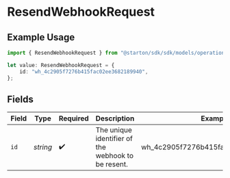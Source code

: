 # ResendWebhookRequest

## Example Usage

```typescript
import { ResendWebhookRequest } from "@starton/sdk/sdk/models/operations";

let value: ResendWebhookRequest = {
    id: "wh_4c2905f7276b415fac02ee3682189940",
};
```

## Fields

| Field                                              | Type                                               | Required                                           | Description                                        | Example                                            |
| -------------------------------------------------- | -------------------------------------------------- | -------------------------------------------------- | -------------------------------------------------- | -------------------------------------------------- |
| `id`                                               | *string*                                           | :heavy_check_mark:                                 | The unique identifier of the webhook to be resent. | wh_4c2905f7276b415fac02ee3682189940                |